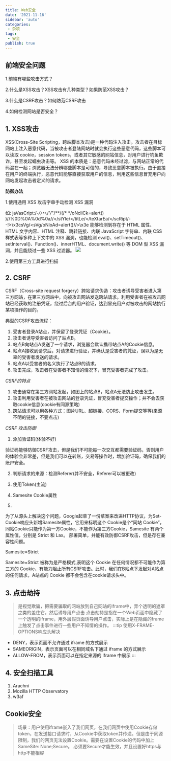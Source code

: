 ```yaml
---
title: Web安全
date: '2021-11-16'
sidebar: 'auto'
categories:
 - 杂项
tags:
 - 安全
publish: true
---
```


## 前端安全问题

1.前端有哪些攻击方式？

2.什么是XSS攻击？XSS攻击有几种类型？如果防范XSS攻击？

3.什么是CSRF攻击？如何防范CSRF攻击

4.如何检测网站是否安全？

## 1. XSS攻击

XSS(Cross-Site Scripting，跨站脚本攻击)是一种代码注入攻击。攻击者在目标网站上注入恶意代码，当被攻击者登陆网站时就会执行这些恶意代码，这些脚本可以读取 cookie，session tokens，或者其它敏感的网站信息，对用户进行钓鱼欺诈，甚至发起蠕虫攻击等。
XSS 的本质是：恶意代码未经过滤，与网站正常的代码混在一起；浏览器无法分辨哪些脚本是可信的，导致恶意脚本被执行。由于直接在用户的终端执行，恶意代码能够直接获取用户的信息，利用这些信息冒充用户向网站发起攻击者定义的请求。

**防御办法**

1.使用通用 XSS 攻击字串手动检测 XSS 漏洞

如: jaVasCript:/*-/*`/*\`/*'/*"/**/(/* */oNcliCk=alert() )//%0D%0A%0d%0a//</stYle/</titLe/</teXtarEa/</scRipt/--!>\x3csVg/<sVg/oNloAd=alert()//>\x3e
能够检测到存在于 HTML 属性、HTML 文字内容、HTML 注释、跳转链接、内联 JavaScript 字符串、内联 CSS 样式表等多种上下文中的 XSS 漏洞，也能检测 eval()、setTimeout()、setInterval()、Function()、innerHTML、document.write() 等 DOM 型 XSS 漏洞，并且能绕过一些 XSS 过滤器。
<img src=1 onerror=alert(1)>

2.使用第三方工具进行扫描

## 2. CSRF

CSRF（Cross-site request forgery）跨站请求伪造：攻击者诱导受害者进入第三方网站，在第三方网站中，向被攻击网站发送跨站请求。利用受害者在被攻击网站已经获取的注册凭证，绕过后台的用户验证，达到冒充用户对被攻击的网站执行某项操作的目的。

典型的CSRF攻击流程：

1. 受害者登录A站点，并保留了登录凭证（Cookie）。
2. 攻击者诱导受害者访问了站点B。
3. 站点B向站点A发送了一个请求，浏览器会默认携带站点A的Cookie信息。
4. 站点A接收到请求后，对请求进行验证，并确认是受害者的凭证，误以为是无辜的受害者发送的请求。
5. 站点A以受害者的名义执行了站点B的请求。
6. 攻击完成，攻击者在受害者不知情的情况下，冒充受害者完成了攻击。

*CSRF的特点*

1. 攻击通常在第三方网站发起，如图上的站点B，站点A无法防止攻击发生。
2. 攻击利用受害者在被攻击网站的登录凭证，冒充受害者提交操作；并不会去获取cookie信息(cookie有同源策略)
3. 跨站请求可以用各种方式：图片URL、超链接、CORS、Form提交等等(来源不明的链接，不要点击) 

*CSRF 攻击防御*

1. 添加验证码(体验不好)

验证码能够防御CSRF攻击，但是我们不可能每一次交互都需要验证码，否则用户的体验会非常差，但是我们可以在转账，交易等操作时，增加验证码，确保我们的账户安全。

2. 判断请求的来源：检测Referer(并不安全，Referer可以被更改)

3. 使用Token(主流)

4. Samesite Cookie属性
5. 
为了从源头上解决这个问题，Google起草了一份草案来改进HTTP协议，为Set-Cookie响应头新增Samesite属性，它用来标明这个 Cookie是个“同站 Cookie”，同站Cookie只能作为第一方Cookie，不能作为第三方Cookie，Samesite 有两个属性值，分别是 Strict 和 Lax。
部署简单，并能有效防御CSRF攻击，但是存在兼容性问题。

Samesite=Strict

Samesite=Strict 被称为是严格模式,表明这个 Cookie 在任何情况都不可能作为第三方的 Cookie，有能力阻止所有CSRF攻击。此时，我们在B站点下发起对A站点的任何请求，A站点的 Cookie 都不会包含在cookie请求头中。

## 3. 点击劫持
> 是视觉欺骗，把需要骗取的网站放到自己网站的iframe中，弄个透明的遮罩之类的盖住它，然后诱导用户点击
点击劫持是指在一个Web页面中隐藏了一个透明的iframe，用外层假页面诱导用户点击，实际上是在隐藏的frame上触发了点击事件进行一些用户不知情的操作。
:::tip
使用X-FRAME-OPTIONS响应头解决
- DENY，表示页面不允许通过 iframe 的方式展示
- SAMEORIGIN，表示页面可以在相同域名下通过 iframe 的方式展示
- ALLOW-FROM，表示页面可以在指定来源的 iframe 中展示
:::

## 4. 安全扫描工具
1. Arachni
2. Mozilla HTTP Observatory
3. w3af

## Cookie安全
> 场景：用户使用iframe嵌入了我们网页，在我们网页中使用Cookie存储token，在发送接口请求时，从Cookie中获取token并传递。但是由于同源限制，我们的网页无法设置Cookie。需要在设置Cookie的代码中加上SameSite: None;Secure。
必须要Secure才能生效，并且设置好https与http不能相容